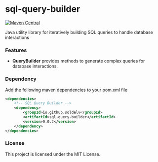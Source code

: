 # sql-query-builder
[![Maven Central](https://img.shields.io/maven-central/v/io.github.soldelv/sql-query-builder?color=brightgreen&label=sql-query-builder)](https://mvnrepository.com/artifact/io.github.soldelv/sql-query-builder/latest)

Java utility library for iteratively building SQL queries to handle database interactions

### Features

- **QueryBuilder** provides methods to generate complex queries for database interactions.

### Dependency
Add the following maven dependencies to your pom.xml file

```xml
<dependencies>
    <!-- SQL Query Builder -->
    <dependency>
        <groupId>io.github.soldelv</groupId>
        <artifactId>sql-query-builder</artifactId>
        <version>0.0.2</version>
    </dependency>
</dependencies>
```

### License

This project is licensed under the MIT License.